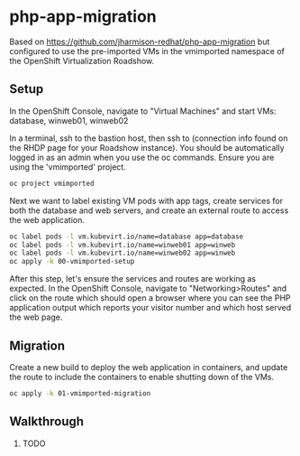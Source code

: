 # php-app-migration
Based on https://github.com/jharmison-redhat/php-app-migration but configured to use the pre-imported VMs in the vmimported namespace of the OpenShift Virtualization Roadshow.

## Setup
In the OpenShift Console, navigate to "Virtual Machines" and start VMs: database, winweb01, winweb02

In a terminal, ssh to the bastion host, then ssh to (connection info found on the RHDP page for your Roadshow instance).
You should be automatically logged in as an admin when you use the oc commands. Ensure you are using the 'vmimported' project.
```sh
oc project vmimported
```
Next we want to label existing VM pods with app tags, create services for both the database and web servers, and create an external route to access the web application.
```sh
oc label pods -l vm.kubevirt.io/name=database app=database
oc label pods -l vm.kubevirt.io/name=winweb01 app=winweb
oc label pods -l vm.kubevirt.io/name=winweb02 app=winweb
oc apply -k 00-vmimported-setup
```
After this step, let's ensure the services and routes are working as expected. In the OpenShift Console, navigate to "Networking>Routes" and click on the route which should open a browser where you can see the PHP application output which reports your visitor number and which host served the web page.

## Migration

Create a new build to deploy the web application in containers, and update the route to include the containers to enable shutting down of the VMs.
```sh
oc apply -k 01-vmimported-migration
```
## Walkthrough
1. TODO

